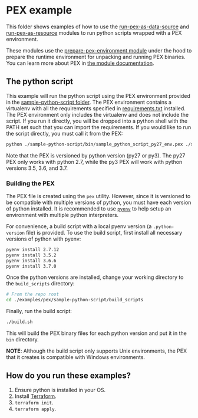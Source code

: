 # PEX example

This folder shows examples of how to use the [run-pex-as-data-source](https://github.com/terraform-modules-krish/terraform-aws-utilities/blob/v0.1.5/modules/run-pex-as-data-source) and
[run-pex-as-resource](https://github.com/terraform-modules-krish/terraform-aws-utilities/blob/v0.1.5/modules/run-pex-as-resource) modules to run python scripts wrapped with a PEX environment.

These modules use the [prepare-pex-environment module](https://github.com/terraform-modules-krish/terraform-aws-utilities/blob/v0.1.5/modules/prepare-pex-environment) under the hood to prepare the
runtime environment for unpacking and running PEX binaries. You can learn more about PEX in [the module
documentation](https://github.com/terraform-modules-krish/terraform-aws-utilities/blob/v0.1.5/modules/prepare-pex-environment/README.md).


## The python script

This example will run the python script using the PEX environment provided in the [sample-python-script
folder](./sample-python-script). The PEX environment contains a virtualenv with all the requirements specified in
[requirements.txt](./sample-python-script/requirements.txt) installed. The PEX environment only includes the virtualenv
and does not include the script. If you run it directly, you will be dropped into a python shell with the PATH set such
that you can import the requirements. If you would like to run the script directly, you must call it from the PEX:

```bash
python ./sample-python-script/bin/sample_python_script_py27_env.pex ./sample-python-script/sample_python_script/main.py
```

Note that the PEX is versioned by python version (py27 or py3). The py27 PEX only works with python 2.7, while the py3
PEX will work with python versions 3.5, 3.6, and 3.7.

### Building the PEX

The PEX file is created using the `pex` utility. However, since it is versioned to be compatible with multiple versions
of python, you must have each version of python installed. It is recommended to use
[`pyenv`](https://github.com/pyenv/pyenv) to help setup an environment with multiple python interpreters.

For convenience, a build script with a local pyenv version (a `.python-version` file) is provided. To use the build
script, first install all necessary versions of python with pyenv:

```bash
pyenv install 2.7.12
pyenv install 3.5.2
pyenv install 3.6.6
pyenv install 3.7.0
```

Once the python versions are installed, change your working directory to the `build_scripts` directory:

```bash
# From the repo root
cd ./examples/pex/sample-python-script/build_scripts
```

Finally, run the build script:

```bash
./build.sh
```

This will build the PEX binary files for each python version and put it in the `bin` directory.

**NOTE**: Although the build script only supports Unix environments, the PEX that it creates is compatible with Windows
environments.


## How do you run these examples?

1. Ensure python is installed in your OS.
1. Install [Terraform](https://www.terraform.io/).
1. `terraform init`.
1. `terraform apply`.
